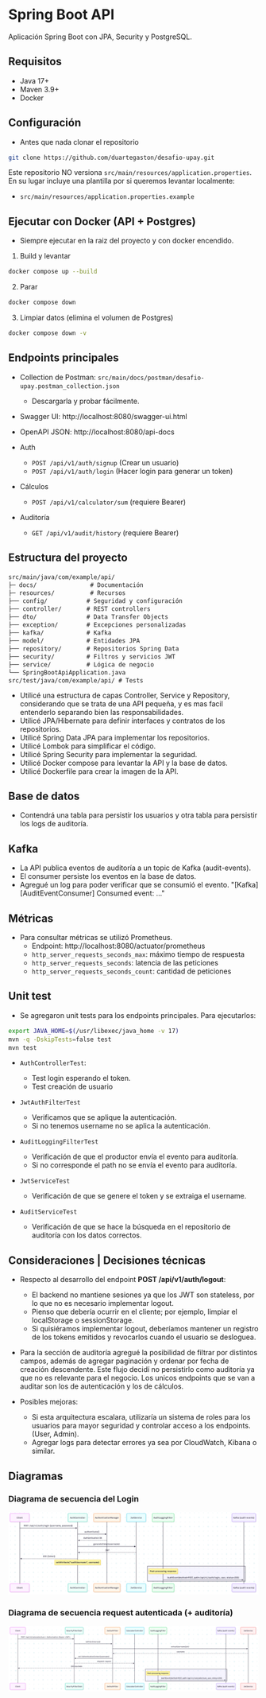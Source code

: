# Spring Boot API

Aplicación Spring Boot con JPA, Security y PostgreSQL.

## Requisitos

- Java 17+
- Maven 3.9+
- Docker

## Configuración

- Antes que nada clonar el repositorio

```bash
git clone https://github.com/duartegaston/desafio-upay.git
```

Este repositorio NO versiona `src/main/resources/application.properties`. En su lugar incluye una plantilla por si queremos levantar localmente:

- `src/main/resources/application.properties.example`

## Ejecutar con Docker (API + Postgres)

- Siempre ejecutar en la raiz del proyecto y con docker encendido.

1) Build y levantar
```bash
docker compose up --build
```

2) Parar
```bash
docker compose down
```

3) Limpiar datos (elimina el volumen de Postgres)
```bash
docker compose down -v
```

## Endpoints principales

- Collection de Postman: `src/main/docs/postman/desafio-upay.postman_collection.json`
  - Descargarla y probar fácilmente.

- Swagger UI: http://localhost:8080/swagger-ui.html
- OpenAPI JSON: http://localhost:8080/api-docs

- Auth
  - `POST /api/v1/auth/signup` (Crear un usuario)
  - `POST /api/v1/auth/login` (Hacer login para generar un token)

- Cálculos
  - `POST /api/v1/calculator/sum` (requiere Bearer)

- Auditoría
  - `GET /api/v1/audit/history` (requiere Bearer)

## Estructura del proyecto

```
src/main/java/com/example/api/
├─ docs/               # Documentación
├─ resources/          # Recursos
├── config/           # Seguridad y configuración
├── controller/       # REST controllers
├── dto/              # Data Transfer Objects
├── exception/        # Excepciones personalizadas
├── kafka/            # Kafka
├── model/            # Entidades JPA
├── repository/       # Repositorios Spring Data
├── security/         # Filtros y servicios JWT
├── service/          # Lógica de negocio
└── SpringBootApiApplication.java
src/test/java/com/example/api/ # Tests
```

- Utilicé una estructura de capas Controller, Service y Repository, considerando que se trata de una API pequeña, y es mas facil entenderlo separando bien las responsabilidades.
- Utilicé JPA/Hibernate para definir interfaces y contratos de los repositorios.
- Utilicé Spring Data JPA para implementar los repositorios.
- Utilicé Lombok para simplificar el código.
- Utilicé Spring Security para implementar la seguridad.
- Utilicé Docker compose para levantar la API y la base de datos.
- Utilicé Dockerfile para crear la imagen de la API.

## Base de datos

- Contendrá una tabla para persistir los usuarios y otra tabla para persistir los logs de auditoría.

## Kafka

- La API publica eventos de auditoría a un topic de Kafka (audit-events).
- El consumer persiste los eventos en la base de datos.
- Agregué un log para poder verificar que se consumió el evento. "[Kafka][AuditEventConsumer] Consumed event: ..."

## Métricas

- Para consultar métricas se utilizó Prometheus.
  - Endpoint: http://localhost:8080/actuator/prometheus
  - `http_server_requests_seconds_max`: máximo tiempo de respuesta
  - `http_server_requests_seconds`: latencia de las peticiones
  - `http_server_requests_seconds_count`: cantidad de peticiones

## Unit test

- Se agregaron unit tests para los endpoints principales. Para ejecutarlos: 
```bash
export JAVA_HOME=$(/usr/libexec/java_home -v 17)
mvn -q -DskipTests=false test
mvn test
```
- `AuthControllerTest`: 
  - Test login esperando el token.
  - Test creación de usuario

- `JwtAuthFilterTest`
  - Verificamos que se aplique la autenticación.
  - Si no tenemos username no se aplica la autenticación.

- `AuditLoggingFilterTest`
  - Verificación de que el productor envía el evento para auditoría.
  - Si no corresponde el path no se envía el evento para auditoría.

- `JwtServiceTest`
  - Verificación de que se genere el token y se extraiga el username.

- `AuditServiceTest`
  - Verificación de que se hace la búsqueda en el repositorio de auditoría con los datos correctos.

## Consideraciones | Decisiones técnicas

- Respecto al desarrollo del endpoint **POST /api/v1/auth/logout**:
  - El backend no mantiene sesiones ya que los JWT son stateless, por lo que no es necesario implementar logout.
  - Pienso que debería ocurrir en el cliente; por ejemplo, limpiar el localStorage o sessionStorage.
  - Si quisiéramos implementar logout, deberíamos mantener un registro de los tokens emitidos y revocarlos cuando el usuario se desloguea.

- Para la sección de auditoría agregué la posibilidad de filtrar por distintos campos, además de agregar paginación y ordenar por fecha de creación descendente. Este flujo decidí no persistirlo como auditoría ya que no es relevante para el negocio. Los unicos endpoints que se van a auditar son los de autenticación y los de cálculos.

- Posibles mejoras:
   - Si esta arquitectura escalara, utilizaría un sistema de roles para los usuarios para mayor seguridad y controlar acceso a los endpoints. (User, Admin).
   - Agregar logs para detectar errores ya sea por CloudWatch, Kibana o similar.


## Diagramas

### Diagrama de secuencia del Login

![Login](src/main/docs/images/diagrama-secuencia-login.png)

### Diagrama de secuencia request autenticada (+ auditoría)

![Request autenticada](src/main/docs/images/diagrama-secuencia-request-autenticada.png)
